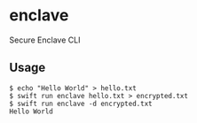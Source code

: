 # enclave

Secure Enclave CLI

## Usage

```
$ echo "Hello World" > hello.txt
$ swift run enclave hello.txt > encrypted.txt
$ swift run enclave -d encrypted.txt
Hello World
```

